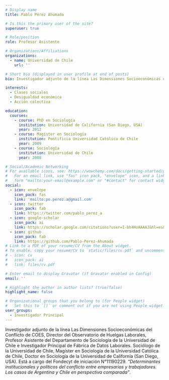 ```yaml
---
# Display name
title: Pablo Pérez Ahumada

# Is this the primary user of the site?
superuser: true

# Role/position
role: Profesor Asistente

# Organizations/Affiliations
organizations:
  - name: Universidad de Chile
    url: ''

# Short bio (displayed in user profile at end of posts)
bio: Investigador adjunto de la línea Las Dimensiones Socioeconómicas del Conflicto de COES, Director del Observatorio de Huelgas Laborales, Profesor Asistente del Departamento de Sociología de la Universidad de Chile e Investigador Principal de Fábrica de Datos Laborales. Sociólogo de la Universidad de Chile, Magíster en Sociología de la Universidad Católica de Chile, Doctor en Sociología de la Universidad de California (San Diego, USA). Está a cargo del Fondecyt de iniciación N°11190229. *“Determinantes institucionales y políticos del conflicto entre empresarios y trabajadores. Los casos de Argentina y Chile en perspectiva comparada”*. 

interests:
  - Clases sociales
  - Desigualdad económica
  - Acción colectiva

education:
  courses:
    - course: PhD en Sociología
      institution: Universidad de California (San Diego, USA)
      year: 2012
    - course: Magíster en Sociología
      institution: Pontificia Universidad Católica de Chile
      year: 2009
    - course: Sociología
      institution: Universidad de Chile
      year: 2008

# Social/Academic Networking
# For available icons, see: https://wowchemy.com/docs/getting-started/page-builder/#icons
#   For an email link, use "fas" icon pack, "envelope" icon, and a link in the
#   form "mailto:your-email@example.com" or "#contact" for contact widget.
social:
  - icon: envelope
    icon_pack: fas
    link: 'mailto:po.perez.a@gmail.com'
  - icon: twitter
    icon_pack: fab
    link: https://twitter.com/pablo_perez_a
  - icon: google-scholar
    icon_pack: ai
    link: https://scholar.google.com/citations?user=I-bh4HoAAAAJ&hl=es&oi=ao
  - icon: github
    icon_pack: fab
    link: https://github.com/Pablo-Perez-Ahumada
# Link to a PDF of your resume/CV from the About widget.
# To enable, copy your resume/CV to `static/files/cv.pdf` and uncomment the lines below.
# - icon: cv
#   icon_pack: ai
#   link: files/cv.pdf

# Enter email to display Gravatar (if Gravatar enabled in Config)
email: ''

# Highlight the author in author lists? (true/false)
highlight_name: false

# Organizational groups that you belong to (for People widget)
#   Set this to `[]` or comment out if you are not using People widget.
user_groups:
  - Investigador Principal
---
```


Investigador adjunto de la línea Las Dimensiones Socioeconómicas del Conflicto de COES, Director del Observatorio de Huelgas Laborales, Profesor Asistente del Departamento de Sociología de la Universidad de Chile e Investigador Principal de Fábrica de Datos Laborales. Sociólogo de la Universidad de Chile, Magíster en Sociología de la Universidad Católica de Chile, Doctor en Sociología de la Universidad de California (San Diego, USA). Está a cargo del Fondecyt de iniciación N°11190229. *“Determinantes institucionales y políticos del conflicto entre empresarios y trabajadores. Los casos de Argentina y Chile en perspectiva comparada”*.
